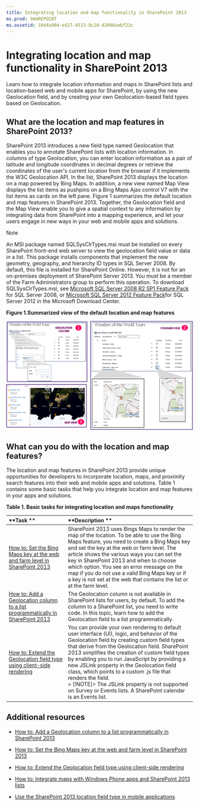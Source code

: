 ```yaml
---
title: Integrating location and map functionality in SharePoint 2013
ms.prod: SHAREPOINT
ms.assetid: 10d4a904-ed27-4513-8c20-d2098aebf22c
---
```




# Integrating location and map functionality in SharePoint 2013
Learn how to integrate location information and maps in SharePoint lists and location-based web and mobile apps for SharePoint, by using the new Geolocation field, and by creating your own Geolocation-based field types based on Geolocation.
## What are the location and map features in SharePoint 2013?
<a name="SP15Integrateloc_what"> </a>

SharePoint 2013 introduces a new field type named Geolocation that enables you to annotate SharePoint lists with location information. In columns of type Geolocation, you can enter location information as a pair of latitude and longitude coordinates in decimal degrees or retrieve the coordinates of the user's current location from the browser if it implements the W3C Geolocation API. In the list, SharePoint 2013 displays the location on a map powered by Bing Maps. In addition, a new view named Map View displays the list items as pushpins on a Bing Maps Ajax control V7 with the list items as cards on the left pane. Figure 1 summarizes the default location and map features in SharePoint 2013. Together, the Geolocation field and the Map View enable you to give a spatial context to any information by integrating data from SharePoint into a mapping experience, and let your users engage in new ways in your web and mobile apps and solutions.
  
    
    

> [!NOTE]
> An MSI package named SQLSysClrTypes.msi must be installed on every SharePoint front-end web server to view the geolocation field value or data in a list. This package installs components that implement the new geometry, geography, and hierarchy ID types in SQL Server 2008. By default, this file is installed for SharePoint Online. However, it is not for an on-premises deployment of SharePoint Server 2013. You must be a member of the Farm Administrators group to perform this operation. To download SQLSysClrTypes.msi, see  [Microsoft SQL Server 2008 R2 SP1 Feature Pack](http://www.microsoft.com/en-us/download/details.aspx?id=26728) for SQL Server 2008, or [Microsoft SQL Server 2012 Feature Pack](http://www.microsoft.com/en-us/download/details.aspx?id=29065)for SQL Server 2012 in the Microsoft Download Center. 
  
    
    


**Figure 1.Summarized view of the default location and map features**

  
    
    

  
    
    
![Default location and map features](images/SP15Con_HowToAddGeolocationColumn_fig.png)
  
    
    

  
    
    

  
    
    

## What can you do with the location and map features?
<a name="SP15Integrateloc_do"> </a>

The location and map features in SharePoint 2013 provide unique opportunities for developers to incorporate location, maps, and proximity search features into their web and mobile apps and solutions. Table 1 contains some basic tasks that help you integrate location and map features in your apps and solutions.
  
    
    

**Table 1. Basic tasks for integrating location and maps functionality**


|**Task **|**Description **|
|:-----|:-----|
| [How to: Set the Bing Maps key at the web and farm level in SharePoint 2013](how-to-set-the-bing-maps-key-at-the-web-and-farm-level-in-sharepoint-2013.md) <br/> |SharePoint 2013 uses Bings Maps to render the map of the location. To be able to use the Bing Maps feature, you need to create a Bing Maps key and set the key at the web or farm level. The article shows the various ways you can set the key in SharePoint 2013 and when to choose which option. You see an error message on the map if you do not use a valid Bing Maps key or if a key is not set at the web that contains the list or at the farm level.  <br/> |
| [How to: Add a Geolocation column to a list programmatically in SharePoint 2013](how-to-add-a-geolocation-column-to-a-list-programmatically-in-sharepoint-2013.md) <br/> |The Geolocation column is not available in SharePoint lists for users, by default. To add the column to a SharePoint list, you need to write code. In this topic, learn how to add the Geolocation field to a list programmatically.  <br/> |
| [How to: Extend the Geolocation field type using client-side rendering](how-to-extend-the-geolocation-field-type-using-client-side-rendering.md) <br/> |You can provide your own rendering to default user interface (UI), logic, and behavior of the Geolocation field by creating custom field types that derive from the Geolocation field. SharePoint 2013 simplifies the creation of custom field types by enabling you to run JavaScript by providing a new JSLink property in the Geolocation field class, which points to a custom .js file that renders the field.  <br/> > [!NOTE]> The JSLink property is not supported on Survey or Events lists. A SharePoint calendar is an Events list.           |
   

## Additional resources
<a name="SP15Integrateloc_addlresources"> </a>


-  [How to: Add a Geolocation column to a list programmatically in SharePoint 2013](how-to-add-a-geolocation-column-to-a-list-programmatically-in-sharepoint-2013.md)
    
  
-  [How to: Set the Bing Maps key at the web and farm level in SharePoint 2013](how-to-set-the-bing-maps-key-at-the-web-and-farm-level-in-sharepoint-2013.md)
    
  
-  [How to: Extend the Geolocation field type using client-side rendering](how-to-extend-the-geolocation-field-type-using-client-side-rendering.md)
    
  
-  [How to: Integrate maps with Windows Phone apps and SharePoint 2013 lists](how-to-integrate-maps-with-windows-phone-apps-and-sharepoint-2013-lists.md)
    
  
-  [Use the SharePoint 2013 location field type in mobile applications](http://technet.microsoft.com/en-us/library/fp161355%28v=office.15%29.aspx)
    
  
